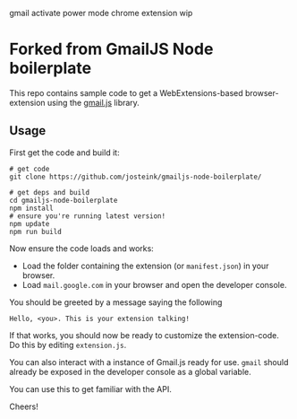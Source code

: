 gmail activate power mode chrome extension wip






# Forked from GmailJS Node boilerplate

This repo contains sample code to get a WebExtensions-based
browser-extension using
the [gmail.js](https://github.com/KartikTalwar/gmail.js/) library.

## Usage

First get the code and build it:

````
# get code
git clone https://github.com/josteink/gmailjs-node-boilerplate/

# get deps and build
cd gmailjs-node-boilerplate
npm install
# ensure you're running latest version!
npm update
npm run build
````

Now ensure the code loads and works:

* Load the folder containing the extension (or `manifest.json`) in
your browser.
* Load `mail.google.com` in your browser and open the developer console.

You should be greeted by a message saying the following

    Hello, <you>. This is your extension talking!

If that works, you should now be ready to customize the
extension-code. Do this by editing `extension.js`.

You can also interact with a instance of Gmail.js ready for use. `gmail`
should already be exposed in the developer console as a global
variable.

You can use this to get familiar with the API.

Cheers!
